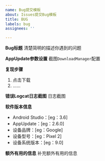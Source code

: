 ```yaml
---
name: Bug提交模板
about: Issues提交Bug模板
title: BUG
labels: bug
assignees: ''

---
```


**Bug标题**
清楚简明的描述你遇到的问题

**AppUpdate参数设置**
截图`DownloadManager`配置

**复现步骤**
1. 点击下载
2. ......

**错误Logcat日志截图**
日志截图

**软件版本信息**
 - Android Studio：[eg：3.6]
 - AppUpdate：[eg：2.6.0]
 - 设备品牌：[eg：Google]
 - 设备型号：[eg：Pixel 2]
 - 设备系统版本：[eg：9.0]

**额外有用的信息**
补充额外有用的信息
